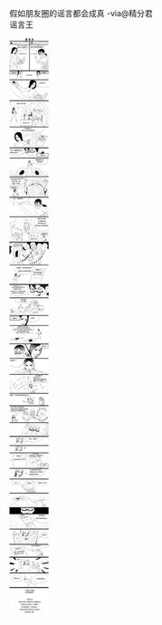 
假如朋友圈的谣言都会成真 -via@精分君   
谣言王   

![9f9cfc11204c4b26b509f8082209d3fe.jpg](https://raw.githubusercontent.com/wxlzmt/cdn1/master/ext/qw/groups/30081/9f9cfc11204c4b26b509f8082209d3fe.jpg)

